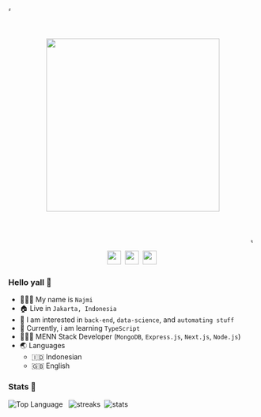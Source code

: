   
<p align="left">&#12318;</p>
<br>
<p align="center">
<img src="https://c.tenor.com/RvhWswweSakAAAAC/miitens-cat-cat-fire.gif"  align="center" width="350"/> 
</p>
<br>
<p align="right">&#12319;</p>
<p align=center>
  <a href="https://twitter.com/bintangbhsarab"><img height="28" src="https://upload.wikimedia.org/wikipedia/commons/4/4f/Twitter-logo.svg"></a>&nbsp;
  <a href="https://instagram.com/najmi_2821"><img height="28" src="https://upload.wikimedia.org/wikipedia/commons/e/e7/Instagram_logo_2016.svg"></a>&nbsp;
  <a href="https://t.me/nitroaohr"><img height="28" src="https://upload.wikimedia.org/wikipedia/commons/8/83/Telegram_2019_Logo.svg"></a>&nbsp;

### Hello yall 👋
  - 👨🏻‍💼 My name is `Najmi`
  - 🏠 Live in `Jakarta, Indonesia`
  - 🎯 I am interested in `back-end`, `data-science`, and `automating stuff`
  - 🌟 Currently, i am learning `TypeScript`
  - 👨🏻‍💻 MENN Stack Developer (`MongoDB`, `Express.js`, `Next.js`, `Node.js`)
  - 🌏 Languages
    - 🇮🇩 Indonesian
    - 🇬🇧 English

### Stats 🍫
<img alt="Top Language" src="https://github-readme-stats.vercel.app/api/top-langs/?layout=compact&username=NAoHR&theme=tokyonight"/> &nbsp;
<img alt="streaks" src="https://github-readme-streak-stats.herokuapp.com/?user=naohr&count_private=true&theme=tokyonight">&nbsp;
<img alt="stats" src="https://github-readme-stats.vercel.app/api?username=naohr&show_icons=true&theme=tokyonight&include_all_commits=true&count_private=true">
